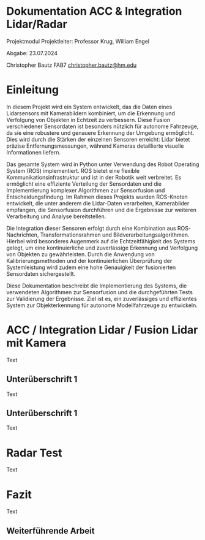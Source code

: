 # Dokumentation ACC & Integration Lidar/Radar

Projektmodul
Projektleiter: Professor Krug, William Engel

Abgabe: 23.07.2024

Christopher Bautz
FAB7
christopher.bautz@hm.edu



# Einleitung

In diesem Projekt wird ein System entwickelt, das die Daten eines Lidarsensors mit Kamerabildern kombiniert, um die Erkennung und Verfolgung von Objekten in Echtzeit zu verbessern. Diese Fusion verschiedener Sensordaten ist besonders nützlich für autonome Fahrzeuge, da sie eine robustere und genauere Erkennung der Umgebung ermöglicht. Dies wird durch die Stärken der einzelnen Sensoren erreicht: Lidar bietet präzise Entfernungsmessungen, während Kameras detaillierte visuelle Informationen liefern.

Das gesamte System wird in Python unter Verwendung des Robot Operating System (ROS) implementiert. ROS bietet eine flexible Kommunikationsinfrastruktur und ist in der Robotik weit verbreitet. Es ermöglicht eine effiziente Verteilung der Sensordaten und die Implementierung komplexer Algorithmen zur Sensorfusion und Entscheidungsfindung. Im Rahmen dieses Projekts wurden ROS-Knoten entwickelt, die unter anderem die Lidar-Daten verarbeiten, Kamerabilder empfangen, die Sensorfusion durchführen und die Ergebnisse zur weiteren Verarbeitung und Analyse bereitstellen.

Die Integration dieser Sensoren erfolgt durch eine Kombination aus ROS-Nachrichten, Transformationsrahmen und Bildverarbeitungsalgorithmen. Hierbei wird besonderes Augenmerk auf die Echtzeitfähigkeit des Systems gelegt, um eine kontinuierliche und zuverlässige Erkennung und Verfolgung von Objekten zu gewährleisten. Durch die Anwendung von Kalibrierungsmethoden und der kontinuierlichen Überprüfung der Systemleistung wird zudem eine hohe Genauigkeit der fusionierten Sensordaten sichergestellt.

Diese Dokumentation beschreibt die Implementierung des Systems, die verwendeten Algorithmen zur Sensorfusion und die durchgeführten Tests zur Validierung der Ergebnisse. Ziel ist es, ein zuverlässiges und effizientes System zur Objekterkennung für autonome Modellfahrzeuge zu entwickeln.


# ACC / Integration Lidar / Fusion Lidar mit Kamera

Text

## Unterüberschrift 1

Text

## Unterüberschrift 1

Text

# Radar Test

Text


# Fazit

Text

## Weiterführende Arbeit
<!--stackedit_data:
eyJoaXN0b3J5IjpbMTUzNzU0Mzc3MCwtMjQ0NjQxNzQzLC0xMT
MzMjYxMDAxXX0=
-->